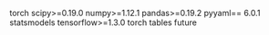 torch
scipy>=0.19.0
numpy>=1.12.1
pandas>=0.19.2
pyyaml== 6.0.1
statsmodels
tensorflow>=1.3.0
torch
tables
future
